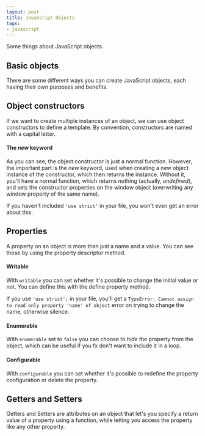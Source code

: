 ```yaml
---
layout: post
title: JavaScript Objects
tags:
- javascript
---
```


Some things about JavaScript objects.


## Basic objects
There are some different ways you can create JavaScript objects, each having their own purposes and benefits.
<script src="https://jsfiddle.net/lthr/6ppb41eq/1/embed/js,result/"></script>

## Object constructors
If we want to create multiple instances of an object, we can use object constructors to define a template. By convention, constructors are named with a capital letter.
<script src="https://jsfiddle.net/lthr/qz6dq6t2/5/embed/js,result/"></script>

#### The _new_ keyword
As you can see, the object constructor is just a normal function. However, the important part is the _new_ keyword, used when creating a new object instance of the constructor, which then returns the instance. Without it, you'll have a normal function, which returns nothing (actually, _undefined_), and sets the constructor properties on the window object (overwriting any window property of the same name).
<script src="https://jsfiddle.net/lthr/cg4akrom/3/embed/js,result/"></script>

If you haven't included `'use strict'` in your file, you won't even get an error about this.

## Properties
A property on an object is more than just a name and a value. You can see those by using the property descriptor method.
<script src="https://jsfiddle.net/lthr/t5p3uus8/3/embed/js,result/"></script>

#### Writable
With `writable` you can set whether it's possible to change the initial value or not. You can define this with the define property method.
<script src="https://jsfiddle.net/lthr/7ze158dm/2/embed/js,result/"></script>

If you use `'use strict';` in your file, you'll get a `TypeError: Cannot assign to read only property 'name' of object` error on trying to change the name, otherwise silence.

#### Enumerable
With `enumerable` set to `false` you can choose to _hide_ the property from the object, which can be useful if you fx don't want to include it in a loop.
<script src="https://jsfiddle.net/lthr/v3Ldutwa/3/embed/js,result/"></script>

#### Configurable
With `configurable` you can set whether it's possible to redefine the property configuration or delete the property.
<script src="https://jsfiddle.net/lthr/7qdz9tco/2/embed/js,result/"></script>

## Getters and Setters
Getters and Setters are attributes on an object that let's you specify a return value of a property using a function, while letting you access the property like any other property.
<script src="https://jsfiddle.net/lthr/ugbrfyrs/1/embed/js,result/"></script>

